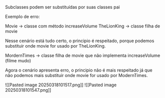 Subclasses podem ser substituídas por suas classes pai


Exemplo de erro:

Movie -> classe com método increaseVolume
TheLionKing -> classe filha de movie

Nesse cenário está tudo certo, o principio é respeitado, porque podemos substituir onde movie for usado por TheLionKing.

MordernTimes -> classe filha de movie que não implementa increaseVolume (filme mudo)

Agora o cenário apresenta erro, o principio não é mais respeitado já que não podemos mais substituir onde movie for usado por ModernTimes.

![[Pasted image 20250318101517.png]]
![[Pasted image 20250318101547.png]]
